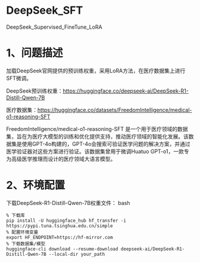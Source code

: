 # DeepSeek_SFT
DeepSeek_Supervised_FineTune_LoRA

# 1、问题描述

加载DeepSeek官网提供的预训练权重，采用LoRA方法，在医疗数据集上进行SFT微调。

DeepSeek预训练权重：https://huggingface.co/deepseek-ai/DeepSeek-R1-Distill-Qwen-7B

医疗数据集：https://huggingface.co/datasets/FreedomIntelligence/medical-o1-reasoning-SFT

FreedomIntelligence/medical-o1-reasoning-SFT 是一个用于医疗领域的数据集，旨在为医疗大模型的训练和优化提供支持，推动医疗领域的智能化发展。该数据集是使用GPT-4o构建的，GPT-4o会搜索可验证医学问题的解决方案，并通过医学验证器对这些方案进行验证。该数据集曾用于微调Huatuo GPT-o1，一款专为高级医学推理而设计的医疗领域大语言模型。

# 2、环境配置

下载DeepSeek-R1-Distill-Qwen-7B权重文件：
bash 
```
% 下载库
pip install -U huggingface_hub hf_transfer -i https://pypi.tuna.tsinghua.edu.cn/simple
% 配置环境变量
export HF_ENDPOINT=https://hf-mirror.com
% 下载数据集/模型
huggingface-cli download --resume-download deepseek-ai/DeepSeek-R1-Distill-Qwen-7B --local-dir your_path
```
